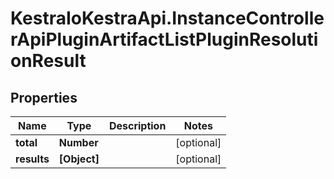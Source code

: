 # KestraIoKestraApi.InstanceControllerApiPluginArtifactListPluginResolutionResult

## Properties

Name | Type | Description | Notes
------------ | ------------- | ------------- | -------------
**total** | **Number** |  | [optional] 
**results** | **[Object]** |  | [optional] 


